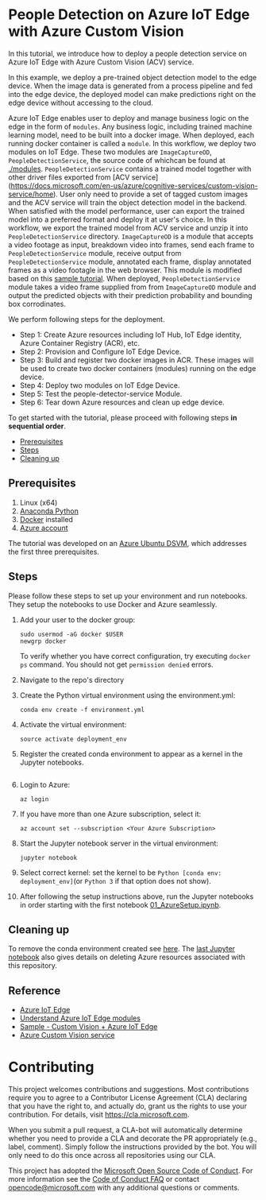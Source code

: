 # People Detection on Azure IoT Edge with Azure Custom Vision

In this tutorial, we introduce how to deploy a people detection service on Azure IoT Edge with Azure Custom Vision (ACV) service.

In this example, we deploy a pre-trained object detection model to the edge device. When the image data is generated from a process pipeline and fed into the edge device, the deployed model can make predictions right on the edge device without accessing to the cloud. 

Azure IoT Edge enables user to deploy and manage business logic on the edge in the form of `modules`. Any business logic, including trained machine learning model, need to be built into a docker image. When deployed, each running docker container is called a `module`. In this workflow, we deploy two modules on IoT Edge. These two modules are `ImageCaptureOD`, `PeopleDetectionService`, the source code of whichcan be found at [./modules](./modules). `PeopleDetectionService` contains a trained model together with other driver files exported from [ACV service] (https://docs.microsoft.com/en-us/azure/cognitive-services/custom-vision-service/home). User only need to provide a set of tagged custom images and the ACV service will train the object detection model in the backend. When satisfied with the model performance, user can export the trained model into a preferred format and deploy it at user's choice. In this workflow, we export the trained model from ACV service and unzip it into `PeopleDetectionService` directory. `ImageCaptureOD` is a module that accepts a video footage as input, breakdown video into frames, send each frame to `PeopleDetectionService` module, receive output from `PeopleDetectionService` module, annotated each frame, display annotated frames as a video footagle in the web browser. This module is modified based on this [sample tutorial](https://azure.microsoft.com/en-us/resources/samples/custom-vision-service-iot-edge-raspberry-pi/). When deployed, `PeopleDetectionService` module takes a video frame supplied from from `ImageCaptureOD` module and output the predicted objects with their prediction probability and bounding box corrodinates.


We perform following steps for the deployment.

- Step 1: Create Azure resources including IoT Hub, IoT Edge identity, Azure Container Registry (ACR), etc.
- Step 2: Provision and Configure IoT Edge Device.
- Step 3: Build and register two docker images in ACR. These images will be used to create two docker containers (modules) running on the edge device. 
- Step 4: Deploy two modules on IoT Edge Device.
- Step 5: Test the people-detector-service Module.
- Step 6: Tear down Azure resources and clean up edge device.


To get started with the tutorial, please proceed with following steps **in sequential order**.

 * [Prerequisites](#prerequisites)
 * [Steps](#steps)
 * [Cleaning up](#cleanup)

<a id='prerequisites'></a>
## Prerequisites
1. Linux (x64) 
2. [Anaconda Python](https://www.anaconda.com/download)
3. [Docker](https://docs.docker.com/v17.12/install/linux/docker-ee/ubuntu) installed
4. [Azure account](https://azure.microsoft.com)

The tutorial was developed on an [Azure Ubuntu
DSVM](https://docs.microsoft.com/en-us/azure/machine-learning/data-science-virtual-machine/dsvm-ubuntu-intro),
which addresses the first three prerequisites.

<a id='steps'></a>
## Steps
Please follow these steps to set up your environment and run notebooks.  They setup the notebooks to use Docker and Azure seamlessly.

1. Add your user to the docker group: 
   ```
   sudo usermod -aG docker $USER
   newgrp docker
   ```
   To verify whether you have correct configuration, try executing `docker ps` command. You should not get `permission denied` errors.

2. Navigate to the repo's directory

3. Create the Python virtual environment using the environment.yml:
   ```
   conda env create -f environment.yml
   ```
4. Activate the virtual environment:
   ```
   source activate deployment_env
   ```
5. Register the created conda environment to appear as a kernel in the Jupyter notebooks.
```python -m ipykernel install --user --name deployment_env --display-name "Python (deployment_env)"
```
6. Login to Azure:
   ```
   az login
   ```
7. If you have more than one Azure subscription, select it:
   ```
   az account set --subscription <Your Azure Subscription>
   ```
8. Start the Jupyter notebook server in the virtual environment:
   ```
   jupyter notebook
   ```
9. Select correct kernel: set the kernel to be `Python [conda env: deployment_env]`(or `Python 3` if that option does not show).

10. After following the setup instructions above, run the Jupyter notebooks in order starting with the first notebook [01_AzureSetup.ipynb](./01_AzureSetup.ipynb).

<a id='cleanup'></a>
## Cleaning up
To remove the conda environment created see [here](https://conda.io/projects/continuumio-conda/en/latest/commands/remove.html). The [last Jupyter notebook](./06_TearDown.ipynb)  also gives details on deleting Azure resources associated with this repository.


## Reference
- [Azure IoT Edge](https://docs.microsoft.com/en-us/azure/iot-edge/how-iot-edge-works)
- [Understand Azure IoT Edge modules](https://docs.microsoft.com/en-us/azure/iot-edge/iot-edge-modules)
- [Sample - Custom Vision + Azure IoT Edge](https://azure.microsoft.com/en-us/resources/samples/custom-vision-service-iot-edge-raspberry-pi/)
- [Azure Custom Vision service](https://docs.microsoft.com/en-us/azure/cognitive-services/custom-vision-service/home)

# Contributing
This project welcomes contributions and suggestions.  Most contributions require you to agree to a
Contributor License Agreement (CLA) declaring that you have the right to, and actually do, grant us
the rights to use your contribution. For details, visit https://cla.microsoft.com.

When you submit a pull request, a CLA-bot will automatically determine whether you need to provide
a CLA and decorate the PR appropriately (e.g., label, comment). Simply follow the instructions
provided by the bot. You will only need to do this once across all repositories using our CLA.

This project has adopted the [Microsoft Open Source Code of Conduct](https://opensource.microsoft.com/codeofconduct/).
For more information see the [Code of Conduct FAQ](https://opensource.microsoft.com/codeofconduct/faq/) or
contact [opencode@microsoft.com](mailto:opencode@microsoft.com) with any additional questions or comments.
